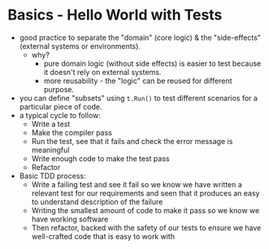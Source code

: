 # Basics - Hello World with Tests

- good practice to separate the "domain" (core logic) & the "side-effects" (external systems or environments).
  - why?
    - pure domain logic (without side effects) is easier to test because it doesn't rely on external systems.
    - more reusability - the "logic" can be reused for different purpose.
- you can define "subsets" using `t.Run()` to test different scenarios for a particular piece of code.
- a typical cycle to follow:
  - Write a test
  - Make the compiler pass
  - Run the test, see that it fails and check the error message is meaningful
  - Write enough code to make the test pass
  - Refactor
- Basic TDD process:
  - Write a failing test and see it fail so we know we have written a relevant test for our requirements and seen that it produces an easy to understand description of the failure
  - Writing the smallest amount of code to make it pass so we know we have working software
  - Then refactor, backed with the safety of our tests to ensure we have well-crafted code that is easy to work with
